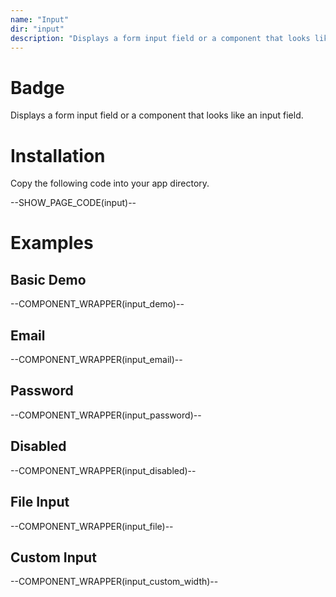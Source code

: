 ```yaml
---
name: "Input"
dir: "input"
description: "Displays a form input field or a component that looks like an input field."
---
```


# Badge

Displays a form input field or a component that looks like an input field.

# Installation

Copy the following code into your app directory.

--SHOW_PAGE_CODE(input)--

# Examples

## Basic Demo

--COMPONENT_WRAPPER(input_demo)--

## Email

--COMPONENT_WRAPPER(input_email)--

## Password

--COMPONENT_WRAPPER(input_password)--

## Disabled

--COMPONENT_WRAPPER(input_disabled)--

## File Input

--COMPONENT_WRAPPER(input_file)--

## Custom Input

--COMPONENT_WRAPPER(input_custom_width)--
